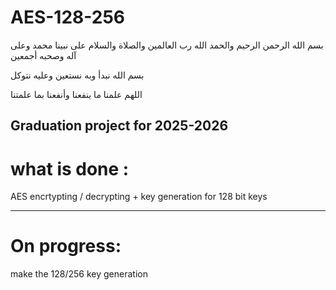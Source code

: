 # AES-128-256

بسم الله الرحمن الرحيم والحمد الله رب العالمين والصلاة والسلام على نبينا محمد وعلى آله وصحبه أجمعين

بسم الله نبدأ وبه نستعين وعليه نتوكل

اللهم علمنا ما ينفعنا وأنفعنا بما علمتنا

## Graduation project for 2025-2026


# what is done :

AES encrtypting / decrypting + key generation for 128 bit keys


-----------------------------------------------


# On progress:

make the 128/256 key generation 
